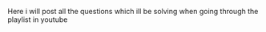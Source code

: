 Here i will post all the questions which ill be solving when going through the playlist in youtube 
